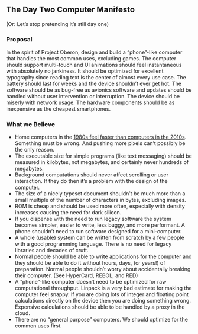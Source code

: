 ## The Day Two Computer Manifesto

(Or: Let’s stop pretending it’s still day one)

### Proposal

In the spirit of Project Oberon, design and build a “phone”-like computer that handles the most common uses, excluding games. The computer should support multi-touch and UI animations should feel instantaneous with absolutely no jankiness. It should be optimized for excellent typography since reading text is the center of almost every use case. The battery should last for weeks and the device shouldn’t ever get hot. The software should be as bug-free as avionics software and updates should be handled without user intervention or interruption. The device should be miserly with network usage. The hardware components should be as inexpensive as the cheapest smartphones.

### What we Believe

* Home computers in the [1980s feel faster than computers in the 2010s](https://danluu.com/input-lag/ ). Something must be wrong. And pushing more pixels can’t possibly be the only reason.
* The executable size for simple programs (like text messaging) should be measured in kilobytes, not megabytes, and certainly never hundreds of megabytes.
* Background computations should never affect scrolling or user interaction. If they do then it’s a problem with the design of the computer.
* The size of a nicely typeset document shouldn’t be much more than a small multiple of the number of characters in bytes, excluding images.
* ROM is cheap and should be used more often, especially with density increases causing the need for dark silicon.
* If you dispense with the need to run legacy software the system becomes simpler, easier to write, less buggy, and more performant. A phone shouldn’t need to run software designed for a mini-computer.
* A whole (usable) system can be written from scratch by a few people with a good programming language. There is no need for legacy libraries and decades of cruft.
* Normal people should be able to write applications for the computer and they should be able to do it without hours, days, (or years!) of preparation. Normal people shouldn’t worry about accidentally breaking their computer. (See HyperCard, REBOL, and RED)
* A “phone”-like computer doesn’t need to be optimized for raw computational throughput. Linpack is a very bad estimate for making the computer feel snappy. If you are doing lots of integer and floating point calculations directly on the device then you are doing something wrong. Expensive calculations should be able to be handled by a proxy in the cloud.
* There are no “general purpose” computers. We should optimize for the common uses first.
